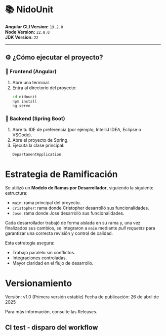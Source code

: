 # 📚 NidoUnit

**Angular CLI Version:** `19.2.8`  
**Node Version:** `22.8.0`  
**JDK Version:** `22`

---

## ⚙️ ¿Cómo ejecutar el proyecto?

### 🔸 Frontend (Angular)

1. Abre una terminal.
2. Entra al directorio del proyecto:
   ```bash
   cd nidounit
   npm install
   ng serve
### 🔸 Backend (Spring Boot)
1. Abre tu IDE de preferencia (por ejemplo, IntelliJ IDEA, Eclipse o VSCode).
2. Abre el proyecto de Spring.
3. Ejecuta la clase principal:
   ```bash
   DepartamentApplication
   
# Estrategia de Ramificación

Se utilizó un **Modelo de Ramas por Desarrollador**, siguiendo la siguiente estructura:

- `main`: rama principal del proyecto.
- `Cristopher`: rama donde Cristopher desarrolló sus funcionalidades.
- `Jose`: rama donde Jose desarrolló sus funcionalidades.

Cada desarrollador trabajó de forma aislada en su rama y, una vez finalizados sus cambios, se integraron a `main` mediante *pull requests* para garantizar una correcta revisión y control de calidad.

Esta estrategia asegura:
- Trabajo paralelo sin conflictos.
- Integraciones controladas.
- Mayor claridad en el flujo de desarrollo.


# Versionamiento
Versión: v1.0 (Primera versión estable)
Fecha de publicación: 26 de abril de 2025

Para más información, consulte las Releases.

## CI test - disparo del workflow

